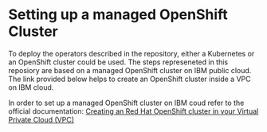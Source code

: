 # Setting up a managed OpenShift Cluster

To deploy the operators described in the repository, either a Kubernetes or an OpenShift cluster could be used.
The steps represeneted in this reposiory are based on a managed OpenShift cluster on IBM public cloud. The link provided below helps to create an OpenShift cluster inside a VPC on IBM cloud.

In order to set up a managed OpenShift cluster on IBM coud refer to the official documentation: [Creating an Red Hat OpenShift cluster in your Virtual Private Cloud (VPC)](https://cloud.ibm.com/docs/openshift?topic=openshift-vpc_rh_tutorial)
